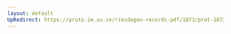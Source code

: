 ```yaml
---
layout: default
UpRedirect: https://pruto.im.uu.se/riksdagen-records-pdf/1873/prot-1873--fk--518/prot-1873--fk--518_032.pdf
---
```

